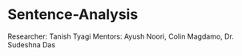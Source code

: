 # Sentence-Analysis
 
Researcher: Tanish Tyagi
Mentors: Ayush Noori, Colin Magdamo, Dr. Sudeshna Das
